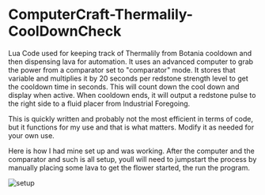 # ComputerCraft-Thermalily-CoolDownCheck
Lua Code used for keeping track of Thermalily from Botania cooldown and then dispensing lava for automation. It uses an advanced computer to grab the power from a comparator set to "comparator" mode. 
It stores that variable and multiplies it by 20 seconds per redstone strength level to get the cooldown time in seconds.
This will count down the cool down and display when active. When cooldown ends, it will output a redstone pulse to the right side to a fluid placer from Industrial Foregoing.

This is quickly written and probably not the most efficient in terms of code, but it functions for my use and that is what matters. Modify it as needed for your own use.


Here is how I had mine set up and was working. After the computer and the comparator and such is all setup, youll will need to jumpstart the process by manually placing some lava to get the flower started, the run the program.

![setup](ComputerSteup.png)
